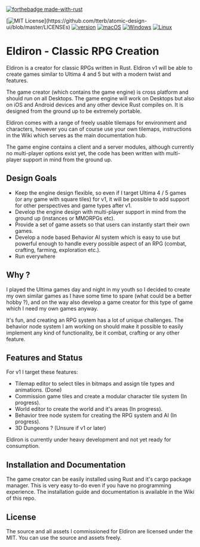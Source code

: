 [![forthebadge made-with-rust](http://ForTheBadge.com/images/badges/made-with-rust.svg)](https://www.rust-lang.org/)

[![MIT License](https://img.shields.io/apm/l/atomic-design-ui.svg?)](https://github.com/tterb/atomic-design-ui/blob/master/LICENSEs) [![version](https://img.shields.io/badge/version-0.1-red.svg)](https://shields.io/) [![macOS](https://svgshare.com/i/ZjP.svg)](https://svgshare.com/i/ZjP.svg) [![Windows](https://svgshare.com/i/ZhY.svg)](https://svgshare.com/i/ZhY.svg) [![Linux](https://svgshare.com/i/Zhy.svg)](https://svgshare.com/i/Zhy.svg)


# Eldiron - Classic RPG Creation

Eldiron is a creator for classic RPGs written in Rust. Eldiron v1 will be able to create games similar to Ultima 4 and 5 but with a modern twist and features.

The game creator (which contains the game engine) is cross platform and should run on all Desktops. The game engine will work on Desktops but also on iOS and Android devices and any other device Rust compiles on. It is designed from the ground up to be extremely portable.

Eldiron comes with a range of freely usable tilemaps for environment and characters, however you can of course use your own tilemaps, instructions in the Wiki which serves as the main documentation hub.

The game engine contains a client and a server modules, although currently no multi-player options exist yet, the code has been written with multi-player support in mind from the ground up.

## Design Goals

* Keep the engine design flexible, so even if I target Ultima 4 / 5 games (or any game with square tiles) for v1, it will be possible to add support for other perspectives and game types after v1.
* Develop the engine design with multi-player support in mind from the ground up (instances or MMORPGs etc).
* Provide a set of game assets so that users can instantly start their own games.
* Develop a node based Behavior AI system which is easy to use but powerful enough to handle every possible aspect of an RPG (combat, crafting, farming, exploration etc.).
* Run everywhere

## Why ?

I played the Ultima games day and night in my youth so I decided to create my own similar games as I have some time to spare (what could be a better hobby ?), and on the way also develop a game creator for this type of game which I need my own games anyway.

It's fun, and creating an RPG system has a lot of unique challenges. The behavior node system I am working on should make it possible to easily implement any kind of functionality, be it combat, crafting or any other feature.

## Features and Status

For v1 I target these features:

* Tilemap editor to select tiles in bitmaps and assign tile types and animations. (Done)
* Commission game tiles and create a modular character tile system (In progress).
* World editor to create the world and it's areas (In progress).
* Behavior tree node system for creating the RPG system and AI (In progress).
* 3D Dungeons ? (Unsure if v1 or later)

Eldiron is currently under heavy development and not yet ready for consumption.

## Installation and Documentation

The game creator can be easily installed using Rust and it's cargo package manager. This is very easy to-do even if you have no programming experience. The installation guide and documentation is available in the Wiki of this repo.

## License

The source and all assets I commissioned for Eldiron are licensed under the MIT. You can use the source and assets freely.
